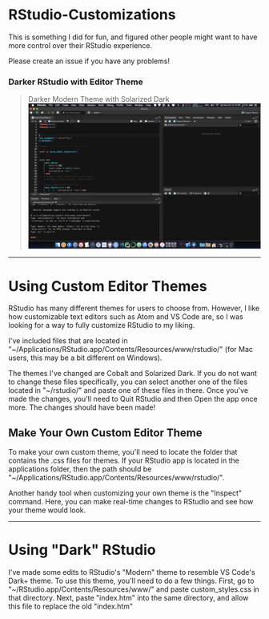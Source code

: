 # RStudio-Customizations

This is something I did for fun, and figured other people might want to have more control over their RStudio experience.

Please create an issue if you have any problems!

### Darker RStudio with Editor Theme

> Darker Modern Theme with Solarized Dark
![DarkRStudio](images/dark-rstudio.png)

<hr>

# Using Custom Editor Themes

RStudio has many different themes for users to choose from. However, I like how customizable text editors such as Atom and VS Code are, so I was looking for a way to fully customize RStudio to my liking.

I've included files that are located in "~/Applications/RStudio.app/Contents/Resources/www/rstudio/"
(for Mac users, this may be a bit different on Windows).

The themes I've changed are Cobalt and Solarized Dark. If you do not want to change these files specifically, you can select another one of the files located in "~/rstudio/" and paste one of these files in there. Once you've made the changes, you'll need to Quit RStudio and then Open the app once more. The changes should have been made!

## Make Your Own Custom Editor Theme
To make your own custom theme, you'll need to locate the folder that contains the .css files for themes. If your RStudio app is located in the applications folder, then the path should be
"~/Applications/RStudio.app/Contents/Resources/www/rstudio/".

Another handy tool when customizing your own theme is the "Inspect" command. Here, you can make real-time changes to RStudio and see how your theme would look.

<hr>

# Using "Dark" RStudio
I've made some edits to RStudio's "Modern" theme to resemble VS Code's Dark+ theme. To use this theme, you'll need to do a few things. First, go to "~/RStudio.app/Contents/Resources/www/" and paste custom_styles.css in that directory. Next, paste "index.htm" into the same directory, and allow this file to replace the old "index.htm"
